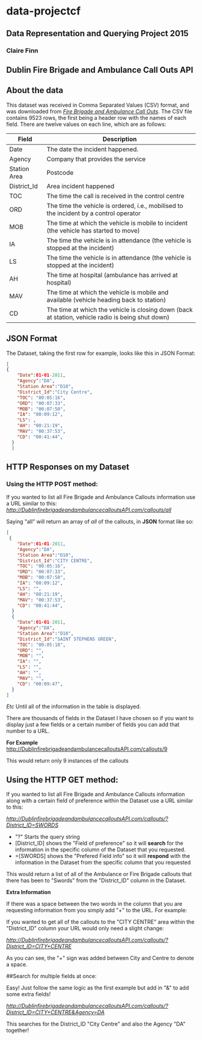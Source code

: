 # data-projectcf
## Data Representation and Querying Project 2015
### Claire Finn
## Dublin Fire Brigade and Ambulance Call Outs API

## About the data
This dataset was received in Comma Separated Values (CSV) format, and was downloaded from [*Fire Brigade and Ambulance Call Outs*](https://data.gov.ie/dataset/fire-brigade-and-ambulance-call-outs).
The CSV file contains 9523 rows, the first being a header row with the names of each field.
There are twelve values on each line, which are as follows:

Field| Description
------------ | -------------
Date| The date the incident happened.
Agency| Company that provides the service
Station Area| Postcode
District_Id | Area incident happened
TOC| The time the call is received in the control centre
ORD| The time the vehicle is ordered, i.e., mobilised to the incident by a control operator
MOB| The time at which the vehicle is mobile to incident (the vehicle has started to move) 
IA|  The time the vehicle is in attendance (the vehicle is stopped at the incident) 
LS|  The time the vehicle is in attendance (the vehicle is stopped at the incident) 
AH|The time at hospital (ambulance has arrived at hospital) 
MAV|The time at which the vehicle is mobile and available (vehicle heading back to station)
CD|The time at which the vehicle is closing down (back at station, vehicle radio is being shut down)

## JSON Format
The Dataset, taking the first row for example, looks like this in JSON Format:

```json
[
{
    "Date":01-01-2011,
    "Agency":"DA",
    "Station Area":"D10",
    "District_Id":"City Centre",
    "TOC": "00:05:16",
    "ORD": "00:07:33",
    "MOB": "00:07:50",
    "IA": "00:09:12",
    "LS": ,
    "AH": "00:21:19",
    "MAV": "00:37:53",
    "CD": "00:41:44",
  }
  ]
```
## HTTP Responses on my Dataset
### Using the HTTP POST method:

If you wanted to list all Fire Brigade and Ambulance Callouts information use a URL similar to this:
*http://DublinfirebrigadeandambulancecalloutsAPI.com/callouts/all*

Saying "all" will return an array of *all* of the callouts, in **JSON** format like so:

```json
[
 {
    "Date":01-01-2011,
    "Agency":"DA",
    "Station Area":"D10",
    "District_Id":"CITY CENTRE",
    "TOC": "00:05:16",
    "ORD": "00:07:33",
    "MOB": "00:07:50",
    "IA": "00:09:12",
    "LS": "",
    "AH": "00:21:19",
    "MAV": "00:37:53",
    "CD": "00:41:44",
  }
  {
    "Date":01-01-2011,
    "Agency":"DA",
    "Station Area":"D10",
    "District_Id":"SAINT STEPHENS GREEN",
    "TOC": "00:05:18",
    "ORD": "",
    "MOB": "",
    "IA": "",
    "LS": "",
    "AH": "",
    "MAV": "",
    "CD": "00:09:47",
  }
]
```
*Etc* Until all of the information in the table is displayed.

There are thousands of fields in the Dataset I have chosen so if you want to display just a few fields or a certain number of fields you can add that number to a URL.

**For Example**
http://DublinfirebrigadeandambulancecalloutsAPI.com/callouts/9

This would return only 9 instances of the callouts

## Using the HTTP GET method:
If you wanted to list all Fire Brigade and Ambulance Callouts information along with a certain field of preference within the Dataset use a URL similar to this:

*http://DublinfirebrigadeandambulancecalloutsAPI.com/callouts/?District_ID=SWORDS*

- "?" Starts the query string
- [District_ID] shows the "Field of preference" so it will **search** for the information in the specific column of the Dataset that you requested.
- =[SWORDS] shows the "Prefered Field info" so it will **respond** with the information in the Dataset from the specific column that you requested

This would return a list of all of the Ambulance or Fire Brigade callouts that there has been to "Swords" from the "District_ID" column in the Dataset.

**Extra Information**

If there was a space between the two words in the column that you are requesting information from you simply add "+" to the URL.
For example:

If you wanted to get all of the callouts to the "CITY CENTRE" area within the "District_ID" column your URL would only need a slight change:

*http://DublinfirebrigadeandambulancecalloutsAPI.com/callouts/?District_ID=CITY+CENTRE*

As you can see, the "+" sign was added between City and Centre to denote a space.

##Search for multiple fields at once:

Easy! Just follow the same logic as the first example but add in "&" to add some extra fields!

*http://DublinfirebrigadeandambulancecalloutsAPI.com/callouts/?District_ID=CITY+CENTRE&Agency=DA*

This searches for the District_ID "City Centre" and also the Agency "DA" together!




